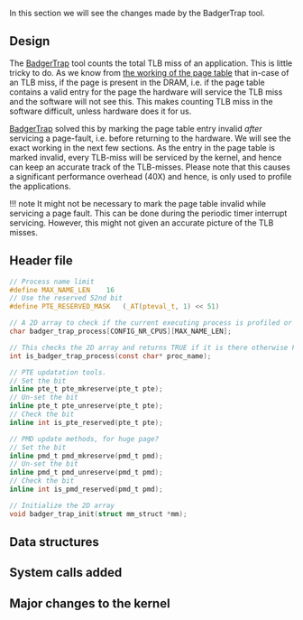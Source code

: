 In this section we will see the changes made by the BadgerTrap tool.

## Design

The [BadgerTrap] tool counts the total TLB miss of an application. This is little tricky to do. As we know from [the working of the page table](../page_table.md) that in-case of an TLB miss, if the page is present in the DRAM, i.e. if the page table contains a valid entry for the page the hardware will service the TLB miss and the software will not see this. This makes counting TLB miss in the software difficult, unless hardware does it for us.

[BadgerTrap] solved this by marking the page table entry invalid *after* servicing a page-fault, i.e. before returning to the hardware. We will see the exact working in the next few sections. As the entry in the page table is marked invalid, every TLB-miss will be serviced by the kernel, and hence can keep an accurate track of the TLB-misses. Please note that this causes a significant performance overhead (40X) and hence, is only used to profile the applications.

!!! note
    It might not be necessary to mark the page table invalid while servicing a page fault. This can be done during the periodic timer interrupt servicing. However, this might not given an accurate picture of the TLB misses.

## Header file

````c
// Process name limit
#define MAX_NAME_LEN	16
// Use the reserved 52nd bit
#define PTE_RESERVED_MASK	(_AT(pteval_t, 1) << 51)

// A 2D array to check if the current executing process is profiled or not.
char badger_trap_process[CONFIG_NR_CPUS][MAX_NAME_LEN];

// This checks the 2D array and returns TRUE if it is there otherwise FALSE.
int is_badger_trap_process(const char* proc_name);

// PTE updatation tools.
// Set the bit
inline pte_t pte_mkreserve(pte_t pte);
// Un-set the bit
inline pte_t pte_unreserve(pte_t pte);
// Check the bit
inline int is_pte_reserved(pte_t pte);

// PMD update methods, for huge page?
// Set the bit
inline pmd_t pmd_mkreserve(pmd_t pmd);
// Un-set the bit
inline pmd_t pmd_unreserve(pmd_t pmd);
// Check the bit
inline int is_pmd_reserved(pmd_t pmd);

// Initialize the 2D array 
void badger_trap_init(struct mm_struct *mm);

````


## Data structures

## System calls added

## Major changes to the kernel


[BadgerTrap]:  https://github.com/sonarsys/BadgerTrap